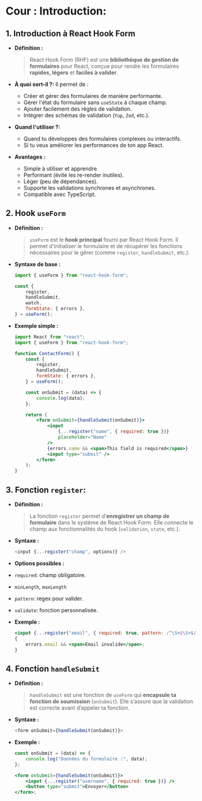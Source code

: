 # Cour : **Introduction:**

## 1. **Introduction à React Hook Form**

-   **Définition :**

    > React Hook Form (RHF) est une **bibliothèque de gestion de formulaires** pour React, conçue pour rendre les formulaires **rapides, légers** et **faciles à valider**.

-   **À quoi sert-il ?:** Il permet de :

    -   Créer et gérer des formulaires de manière performante.
    -   Gérer l'état du formulaire sans `useState` à chaque champ.
    -   Ajouter facilement des règles de validation.
    -   Intégrer des schémas de validation (`Yup`, `Zod`, etc.).

-   **Quand l'utiliser ?:**

    -   Quand tu développes des formulaires complexes ou interactifs.
    -   Si tu veux améliorer les performances de ton app React.

-   **Avantages :**

    -   Simple à utiliser et apprendre.
    -   Performant (évite les re-render inutiles).
    -   Léger (peu de dépendances).
    -   Supporte les validations synchrones et asynchrones.
    -   Compatible avec TypeScript.

## 2. **Hook `useForm`**

-   **Définition :**

    > `useForm` est le **hook principal** fourni par React Hook Form. Il permet d'initialiser le formulaire et de récupérer les fonctions nécessaires pour le gérer (comme `register`, `handleSubmit`, etc.).

-   **Syntaxe de base :**

    ```js
    import { useForm } from "react-hook-form";

    const {
    	register,
    	handleSubmit,
    	watch,
    	formState: { errors },
    } = useForm();
    ```

-   **Exemple simple :**

    ```jsx
    import React from "react";
    import { useForm } from "react-hook-form";

    function ContactForm() {
    	const {
    		register,
    		handleSubmit,
    		formState: { errors },
    	} = useForm();

    	const onSubmit = (data) => {
    		console.log(data);
    	};

    	return (
    		<form onSubmit={handleSubmit(onSubmit)}>
    			<input
    				{...register("name", { required: true })}
    				placeholder="Name"
    			/>
    			{errors.name && <span>This field is required</span>}
    			<input type="submit" />
    		</form>
    	);
    }
    ```

## 3. **Fonction `register`:**

-   **Définition :**

    > La fonction `register` permet d’**enregistrer un champ de formulaire** dans le système de React Hook Form. Elle connecte le champ aux fonctionnalités du hook (`validation`, `state`, etc.).

-   **Syntaxe :**

    ```js
    <input {...register("champ", options)} />
    ```

-   **Options possibles :**

-   `required`: champ obligatoire.
-   `minLength`, `maxLength`
-   `pattern`: regex pour valider.
-   `validate`: fonction personnalisée.

-   **Exemple :**

    ```jsx
    <input {...register("email", { required: true, pattern: /^\S+@\S+$/i })} />;
    {
    	errors.email && <span>Email invalide</span>;
    }
    ```

## 4. **Fonction `handleSubmit`**

-   **Définition :**

    > `handleSubmit` est une fonction de `useForm` qui **encapsule ta fonction de soumission** (`onSubmit`). Elle s’assure que la validation est correcte avant d’appeler ta fonction.

-   **Syntaxe :**

    ```js
    <form onSubmit={handleSubmit(onSubmit)}>
    ```

-   **Exemple :**

    ```jsx
    const onSubmit = (data) => {
    	console.log("Données du formulaire :", data);
    };

    <form onSubmit={handleSubmit(onSubmit)}>
    	<input {...register("username", { required: true })} />
    	<button type="submit">Envoyer</button>
    </form>;
    ```

